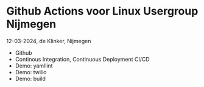 # Github Actions voor Linux Usergroup Nijmegen

12-03-2024, de Klinker, Nijmegen

* Github
* Continous Integration, Continuous Deployment CI/CD
* Demo: yamllint
* Demo: twilio
* Demo: build
